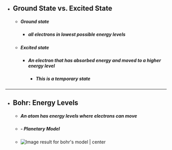 - ## **Ground State vs. Excited State**
	- ##### Ground state
		- ##### all electrons in lowest possible energy levels
	- ##### Excited state
		- ##### An electron that has absorbed energy and moved to a higher energy level
			- ##### This is a temporary state

----
- ## **Bohr: Energy Levels**
	- ##### An atom has energy levels where electrons can move
	- ##### - Planetary Model
	- ![Image result for bohr's model | center](https://lh7-rt.googleusercontent.com/slidesz/AGV_vUeNsd8JyN2nh390TE9LW5oLs28p8KawHTdFBvE_RaDi2NX77m2HpI2EsmXOledrS2MWgTtfHnLLHoioA84Luc9tky4SQH_jLeFt1r6Z-PJh4EZUSf9g8gbccSXL6bm4RQrh_G1RZsNkvQM0igw0DR85QKF9yig=s2048?key=Yhzq53WmW2dBIO8Sd5BZwg)
